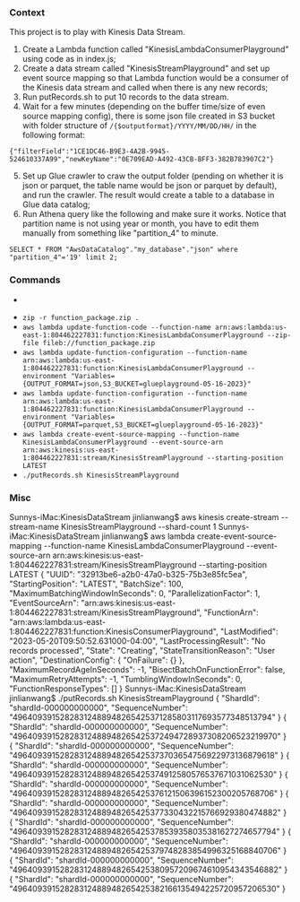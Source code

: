 
### Context

This project is to play with Kinesis Data Stream. 

1. Create a Lambda function called "KinesisLambdaConsumerPlayground" using code as in index.js; 
2. Create a data stream called "KinesisStreamPlayground" and set up event source mapping so that Lambda function would be a consumer of the Kinesis data stream and called when there is any new records; 
3. Run putRecords.sh to put 10 records to the data stream. 
4. Wait for a few minutes (depending on the buffer time/size of even source mapping config), there is some json file created in S3 bucket with folder structure of `/{$outputformat}/YYYY/MM/DD/HH/` in the following format: 

```
{"filterField":"1CE1DC46-B9E3-4A2B-9945-524610337A99","newKeyName":"0E709EAD-A492-43CB-BFF3-382B783907C2"}
```
5. Set up Glue crawler to craw the output folder (pending on whether it is json or parquet, the table name would be json or parquet by default), and run the crawler. The result would create a table to a database in Glue data catalog; 
6. Run Athena query like the following and make sure it works. Notice that partition name is not using year or month, you have to edit them manually from something like "partition_4" to minute. 

```
SELECT * FROM "AwsDataCatalog"."my_database"."json" where "partition_4"='19' limit 2;
```


### Commands


* ``` aws kinesis create-stream --stream-name KinesisStreamPlayground --shard-count 1 √
* ``` zip -r function_package.zip . ```
* ``` aws lambda update-function-code --function-name arn:aws:lambda:us-east-1:804462227831:function:KinesisLambdaConsumerPlayground --zip-file fileb://function_package.zip ```
* ``` aws lambda update-function-configuration --function-name arn:aws:lambda:us-east-1:804462227831:function:KinesisLambdaConsumerPlayground --environment "Variables={OUTPUT_FORMAT=json,S3_BUCKET=glueplayground-05-16-2023}" ```
* ``` aws lambda update-function-configuration --function-name arn:aws:lambda:us-east-1:804462227831:function:KinesisLambdaConsumerPlayground --environment "Variables={OUTPUT_FORMAT=parquet,S3_BUCKET=glueplayground-05-16-2023}" ```
* ``` aws lambda create-event-source-mapping --function-name KinesisLambdaConsumerPlayground --event-source-arn arn:aws:kinesis:us-east-1:804462227831:stream/KinesisStreamPlayground --starting-position LATEST ```
* ``` ./putRecords.sh KinesisStreamPlayground ```

### Misc

Sunnys-iMac:KinesisDataStream jinlianwang$ aws kinesis create-stream --stream-name KinesisStreamPlayground --shard-count 1
Sunnys-iMac:KinesisDataStream jinlianwang$ aws lambda create-event-source-mapping --function-name KinesisLambdaConsumerPlayground --event-source-arn arn:aws:kinesis:us-east-1:804462227831:stream/KinesisStreamPlayground --starting-position LATEST
{
    "UUID": "32913be6-a2b0-47a0-b325-75b3e85fc5ea",
    "StartingPosition": "LATEST",
    "BatchSize": 100,
    "MaximumBatchingWindowInSeconds": 0,
    "ParallelizationFactor": 1,
    "EventSourceArn": "arn:aws:kinesis:us-east-1:804462227831:stream/KinesisStreamPlayground",
    "FunctionArn": "arn:aws:lambda:us-east-1:804462227831:function:KinesisConsumerPlayground",
    "LastModified": "2023-05-20T09:50:52.631000-04:00",
    "LastProcessingResult": "No records processed",
    "State": "Creating",
    "StateTransitionReason": "User action",
    "DestinationConfig": {
        "OnFailure": {}
    },
    "MaximumRecordAgeInSeconds": -1,
    "BisectBatchOnFunctionError": false,
    "MaximumRetryAttempts": -1,
    "TumblingWindowInSeconds": 0,
    "FunctionResponseTypes": []
}
Sunnys-iMac:KinesisDataStream jinlianwang$ ./putRecords.sh KinesisStreamPlayground
{
    "ShardId": "shardId-000000000000",
    "SequenceNumber": "49640939152828312488948265425371285803117693577348513794"
}
{
    "ShardId": "shardId-000000000000",
    "SequenceNumber": "49640939152828312488948265425372494728937308206523219970"
}
{
    "ShardId": "shardId-000000000000",
    "SequenceNumber": "49640939152828312488948265425373703654756922973136879618"
}
{
    "ShardId": "shardId-000000000000",
    "SequenceNumber": "49640939152828312488948265425374912580576537671031062530"
}
{
    "ShardId": "shardId-000000000000",
    "SequenceNumber": "49640939152828312488948265425376121506396152300205768706"
}
{
    "ShardId": "shardId-000000000000",
    "SequenceNumber": "49640939152828312488948265425377330432215766929380474882"
}
{
    "ShardId": "shardId-000000000000",
    "SequenceNumber": "49640939152828312488948265425378539358035381627274657794"
}
{
    "ShardId": "shardId-000000000000",
    "SequenceNumber": "49640939152828312488948265425379748283854996325168840706"
}
{
    "ShardId": "shardId-000000000000",
    "SequenceNumber": "49640939152828312488948265425380957209674610954343546882"
}
{
    "ShardId": "shardId-000000000000",
    "SequenceNumber": "49640939152828312488948265425382166135494225720957206530"
}


